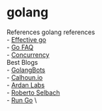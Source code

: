# golang

References
    golang references \
    - [Effective go](https://golang.org/doc/effective_go.html)  \
    - [Go FAQ](https://golang.org/doc/faq) \
    - [Concurrency](https://github.com/golang/go/wiki/LearnConcurrency) \
    Best Blogs \
    - [GolangBots](https://golangbot.com) \
    - [Calhoun.io](https://www.calhoun.io/) \
    - [Ardan Labs](https://www.ardanlabs.com/blog/) \
    - [Roberto Selbach](https://roberto.selbach.ca/blog/) \
    - [Run Go](https://medium.com/rungo) \

